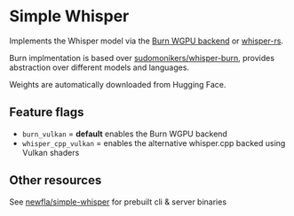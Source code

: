 # Simple Whisper 
Implements the Whisper model via the [Burn WGPU backend](https://github.com/tracel-ai/burn/blob/main/crates/burn-wgpu/README.md) or [whisper-rs](https://github.com/tazz4843/whisper-rs).

Burn implmentation is based over [sudomonikers/whisper-burn](https://github.com/sudomonikers/whisper-burn), provides abstraction over different models and languages. 

Weights are automatically downloaded from Hugging Face.

## Feature flags
 - `burn_vulkan` =  **default** enables the Burn WGPU backend
 - `whisper_cpp_vulkan` = enables the alternative whisper.cpp backed using Vulkan shaders
## Other resources
See [newfla/simple-whisper](https://github.com/newfla/simple-whisper) for prebuilt cli & server binaries
